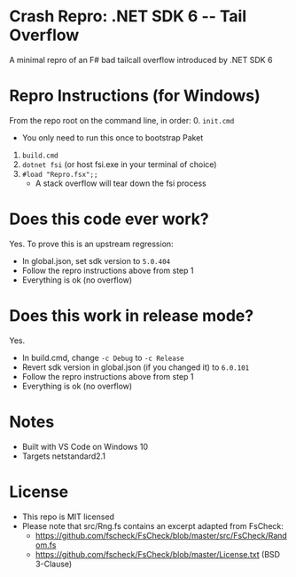 # Crash Repro: .NET SDK 6 -- Tail Overflow
A minimal repro of an F# bad tailcall overflow introduced by .NET SDK 6

# Repro Instructions (for Windows)
From the repo root on the command line, in order:
0. `init.cmd`
   - You only need to run this once to bootstrap Paket
1. `build.cmd`
2. `dotnet fsi` (or host fsi.exe in your terminal of choice)
3. `#load "Repro.fsx";;`
   - A stack overflow will tear down the fsi process

# Does this code ever work?
Yes. To prove this is an upstream regression:
- In global.json, set sdk version to `5.0.404`
- Follow the repro instructions above from step 1
- Everything is ok (no overflow)

# Does this work in release mode?
Yes.
- In build.cmd, change `-c Debug` to `-c Release`
- Revert sdk version in global.json (if you changed it) to `6.0.101`
- Follow the repro instructions above from step 1
- Everything is ok (no overflow)

# Notes
- Built with VS Code on Windows 10
- Targets netstandard2.1

# License
- This repo is MIT licensed
- Please note that src/Rng.fs contains an excerpt adapted from FsCheck:
  - https://github.com/fscheck/FsCheck/blob/master/src/FsCheck/Random.fs
  - https://github.com/fscheck/FsCheck/blob/master/License.txt (BSD 3-Clause)